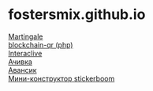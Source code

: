# fostersmix.github.io


<a href="http://fostersmix.github.io/martingale/">Martingale</a><br>
<a href="http://fostersmix.github.io/blockchain-qr/">blockchain-qr (php)</a><br>
<a href="http://fostersmix.github.io/interaclive/">Interaclive</a><br>
<a href="http://fostersmix.github.io/achivka/">Ачивка</a><br>
<a href="http://fostersmix.github.io/avansik/">Авансик</a><br>
<a href="http://fostersmix.github.io/stickerboom/">Мини-конструктор stickerboom</a><br>
